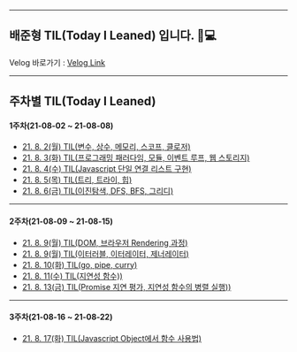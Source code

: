 <hr>

## 배준형 TIL(Today I Leaned) 입니다. 👋💻

Velog 바로가기 : [Velog Link](https://velog.io/@apparatus1)

<hr>

## 주차별 TIL(Today I Leaned)

#### 1주차(21-08-02 ~ 21-08-08)

- [21. 8. 2(월) TIL(변수, 상수, 메모리, 스코프, 클로저)](https://velog.io/@apparatus1/21.-8.-2%EC%9B%94-TIL%EC%9E%90%EB%B0%94%EC%8A%A4%ED%81%AC%EB%A6%BD%ED%8A%B8-%EC%A3%BC%EC%9A%94-%EB%AC%B8%EB%B2%95)
- [21. 8. 3(화) TIL(프로그래밍 패러다임, 모듈, 이벤트 루프, 웹 스토리지)](https://velog.io/@apparatus1/21.-8.-3%ED%99%94-TIL)
- [21. 8. 4(수) TIL(Javascript 단일 연결 리스트 구현)](https://velog.io/@apparatus1/21.-8.-4%EC%88%98-TILJavascript-%EB%8B%A8%EC%9D%BC-%EC%97%B0%EA%B2%B0-%EB%A6%AC%EC%8A%A4%ED%8A%B8-%EA%B5%AC%ED%98%84)
 - [21. 8. 5(목) TIL(트리, 트라이, 힙)](https://velog.io/@apparatus1/21.-8.-5%EB%AA%A9-TIL%ED%8A%B8%EB%A6%AC-%ED%8A%B8%EB%9D%BC%EC%9D%B4-%ED%9E%99)
 - [21. 8. 6(금) TIL(이진탐색, DFS, BFS, 그리디)](https://velog.io/@apparatus1/21.-8.-6%EA%B8%88-TIL%EC%9D%B4%EC%A7%84%ED%83%90%EC%83%89-DFS-BFS-%EA%B7%B8%EB%A6%AC%EB%94%94)

<hr>

#### 2주차(21-08-09 ~ 21-08-15)


- [21. 8. 9(월) TIL(DOM, 브라우저 Rendering 과정)](https://velog.io/@apparatus1/21.-8.-9%EC%9B%94-TILDOM)
- [21. 8. 9(월) TIL(이터러블, 이터레이터, 제너레이터)](https://velog.io/@apparatus1/21.-8.-9%EC%9B%94-TIL%EC%9D%B4%ED%84%B0%EB%9F%AC%EB%B8%94-%EC%9D%B4%ED%84%B0%EB%A0%88%EC%9D%B4%ED%84%B0-%EC%A0%9C%EB%84%88%EB%A0%88%EC%9D%B4%ED%84%B0)
- [21. 8. 10(화) TIL(go, pipe, curry)](https://velog.io/@apparatus1/21.-8.-10%ED%99%94-TILgo-pipe-curry)
- [21. 8. 11(수) TIL(지연성 함수))](https://velog.io/@apparatus1/21.-8.-11%EC%88%98-TIL%EC%A7%80%EC%97%B0%EC%84%B1-%ED%95%A8%EC%88%98)
- [21. 8. 13(금) TIL(Promise 지연 평가, 지연성 함수의 병렬 실행))](https://velog.io/@apparatus1/21.-8.-13%EA%B8%88-TILPromise-%EC%A7%80%EC%97%B0-%ED%8F%89%EA%B0%80-%EC%A7%80%EC%97%B0%EC%84%B1-%ED%95%A8%EC%88%98%EC%9D%98-%EB%B3%91%EB%A0%AC-%EC%8B%A4%ED%96%89)

<hr>

#### 3주차(21-08-16 ~ 21-08-22)

- [21. 8. 17(화) TIL(Javascript Object에서 함수 사용법)](https://velog.io/@apparatus1/21.-8.-17%ED%99%94-TILJavascript-Object%EC%97%90%EC%84%9C-%ED%95%A8%EC%88%98-%EC%82%AC%EC%9A%A9%EB%B2%95)